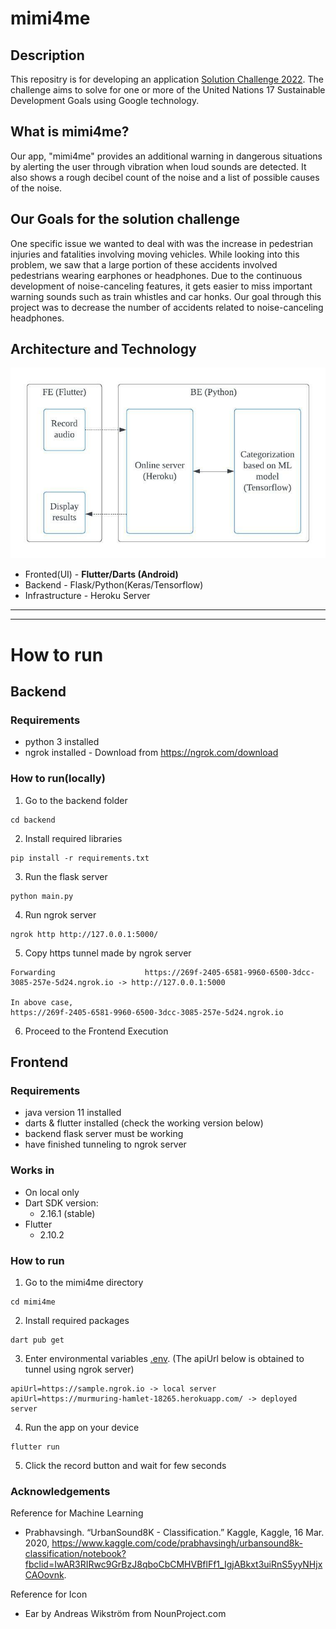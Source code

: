 # mimi4me

## Description
This repositry is for developing an application [Solution Challenge 2022](https://developers.google.com/community/gdsc-solution-challenge). The challenge aims to solve for one or more of the United Nations 17 Sustainable Development Goals using Google technology.

## What is mimi4me?

Our app, "mimi4me" provides an additional warning in dangerous situations by alerting the user through vibration when loud sounds are detected. It also shows a rough decibel count of the noise and a list of possible causes of the noise.

## Our Goals for the solution challenge

One specific issue we wanted to deal with was the increase in pedestrian injuries and fatalities involving moving vehicles. While looking into this problem, we saw that a large portion of these accidents involved pedestrians wearing earphones or headphones. Due to the continuous development of noise-canceling features, it gets easier to miss important warning sounds such as train whistles and car honks. Our goal through this project was to decrease the number of accidents related to noise-canceling headphones.

## Architecture and Technology

![architecture image](static/architecture.jpg)

- Fronted(UI) - **Flutter/Darts (Android)** 
- Backend - Flask/Python(Keras/Tensorflow)
- Infrastructure - Heroku Server

---
---

# How to run

## Backend

### Requirements
- python 3 installed
- ngrok installed - Download from https://ngrok.com/download

### How to run(locally)
1. Go to the backend folder
``` 
cd backend
```
2. Install required libraries
```
pip install -r requirements.txt
```
3. Run the flask server
```
python main.py
```
4. Run ngrok server
```
ngrok http http://127.0.0.1:5000/
```
5. Copy https tunnel made by ngrok server 
```
Forwarding                    https://269f-2405-6581-9960-6500-3dcc-3085-257e-5d24.ngrok.io -> http://127.0.0.1:5000

In above case,
https://269f-2405-6581-9960-6500-3dcc-3085-257e-5d24.ngrok.io
```
6. Proceed to the Frontend Execution

## Frontend

### Requirements
- java version 11 installed
- darts & flutter installed (check the working version below)
- backend flask server must be working
- have finished tunneling to ngrok server

### Works in
- On local only
- Dart SDK version: 
    - 2.16.1 (stable)
- Flutter
    - 2.10.2

### How to run
1. Go to the mimi4me directory
``` 
cd mimi4me
```
2. Install required packages
```
dart pub get
```
3. Enter environmental variables [.env](/mimi4me/.env). (The apiUrl below is obtained to tunnel using ngrok server)

```
apiUrl=https://sample.ngrok.io -> local server
apiUrl=https://murmuring-hamlet-18265.herokuapp.com/ -> deployed server
```
4. Run the app on your device
```
flutter run
```
5. Click the record button and wait for few seconds

### Acknowledgements

Reference for Machine Learning
- Prabhavsingh. “UrbanSound8K - Classification.” Kaggle, Kaggle, 16 Mar. 2020, https://www.kaggle.com/code/prabhavsingh/urbansound8k-classification/notebook?fbclid=IwAR3RIRwc9GrBzJ8qboCbCMHVBflFf1_IgjABkxt3uiRnS5yyNHjxCAOovnk.

Reference for Icon
- Ear by Andreas Wikström from NounProject.com

